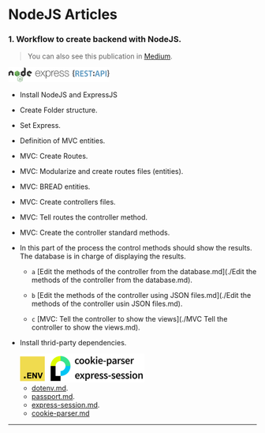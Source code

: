 # NodeJS Articles



### 1. Workflow to create backend with NodeJS.

> You can also see this publication in [Medium](https://jpdevm.medium.com/workflow-to-create-backend-with-nodejs-b2ec0efd78d0).

<img src="Images_docs/1. Workflow to create backend with NodeJS/frameworks_logos.png" alt="frameworks_logos" style="zoom:20%;" />

- Install NodeJS and ExpressJS

- Create Folder structure.

- Set Express.

- Definition of MVC entities.

- MVC: Create Routes.

- MVC: Modularize and create routes files (entities).

- MVC: BREAD entities.

- MVC: Create controllers files.

- MVC: Tell routes the controller method.

- MVC: Create the controller standard methods.

- In this part of the process the control methods should show the results. The database is in charge of displaying the results.

  - `a`  [Edit the methods of the controller from the database.md](./Edit the methods of the controller from the database.md).

  - `b` [Edit the methods of the controller using JSON files.md](./Edit the methods of the controller usin JSON files.md).

  - `c` [MVC: Tell the controller to show the views](./MVC Tell the controller to show the views.md).

- Install thrid-party dependencies.

  <img src="Images_docs/1. Workflow to create backend with NodeJS/Thrid-party-dependencies-logos.png" alt="Thrid-party-dependencies-logos" style="zoom:25%;" />

  - [dotenv.md](./dotenv.md). 
  - [passport.md](./passport.md).
  - [express-session.md](./express-session).
  - [cookie-parser.md](./cookie-parser.md)

----

